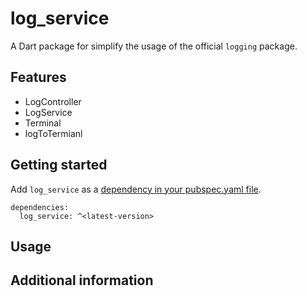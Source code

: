 <!-- 
This README describes the package. If you publish this package to pub.dev,
this README's contents appear on the landing page for your package.

For information about how to write a good package README, see the guide for
[writing package pages](https://dart.dev/guides/libraries/writing-package-pages). 

For general information about developing packages, see the Dart guide for
[creating packages](https://dart.dev/guides/libraries/create-library-packages)
and the Flutter guide for
[developing packages and plugins](https://flutter.dev/developing-packages). 
-->

# log_service

A Dart package for simplify the usage of the official `logging` package.

## Features

- LogController
- LogService
- Terminal
- logToTermianl

## Getting started

Add `log_service` as a [dependency in your pubspec.yaml file](https://dart.dev/guides/packages).

```
dependencies:
  log_service: ^<latest-version>
```

## Usage

## Additional information
